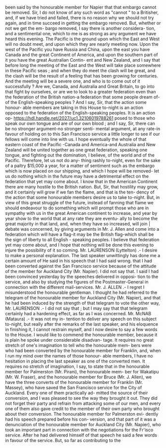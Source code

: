 been said by the honourable member for Napier that that embargo cannot be removed. Sir, I do not know of any such word as "cannot " to a Britisher, and, if we have tried and failed, there is no reason why we should not try again, and in time succeed in getting the embargo removed. But, whether or not we get the em- bargo removed, I say there is another considera- tion, and a sentimental one, which to me is as strong as any argument we have heard this evening. The Pacific is the ground upon which the East and West will no doubt meet, and upon which they are nearly meeting now. Upon the west of the Pacific you have Russia and China, upon the east you have Canada and the great Continent of America, and upon the southern part of it you have the great Australian Contin- ent and New Zealand, and I say that before long the meeting of the East and the West will take place somewhere in these Pacific seas ; and when they do meet the clash will be great, and the clash will be the result of a feeling that has been growing for centuries. And the meeting will be a severe one, and who is to come out of it successfully ? Are we, Canada, and Australia and Great Britain, to go into that fight by ourselves, or are we to look to a greater federation even than the federation of the British nation-a federation that some people dream of-of the English-speaking peoples ? And I say, Sir, that the action some honour- able members are taking in this House to-night is an action opposed to the federation of the English-speaking peoples. It is an action op- https://hdl.handle.net/2027/uc1.32106019788261 posed to those who speak our own tongue and are of our own blood ; and I say, Sir, there can be no stronger argument-no stronger senti- mental argument, at any rate-in favour of holding on to this San Francisco service a little longer to see if our fellows will come into line with us. I hope eventually the whole of that eastern coast of the Pacific -Canada and America-and Australia and New Zealand will be united together as one great federation, speaking one tongue, and fighting out the domination, I believe, of the world and of the Pacific. Therefore, let us not do any- thing rashly to-night, even for the sake of a paltry $15,000 a year, for a matter of sentiment such as the embargo which is now placed on our shipping, and which I hope will be removed- let us do nothing which in the future may have a detrimental effect on the federation that yet may come about. I know that in the American Continent there are many hostile to the British nation. But, Sir, that hostility may grow, and it certainly will grow if we fan the flame, and that is the ten- dency of the action that some honourable members desire us to take to-night. But, in view of this great struggle of the future, instead of fanning that flame we should endeavour to do something which will prompt those who are in sympathy with us in the great American continent to increase, and year by year show to the world that at any rate they are eventu- ally to become the great majority in that land, and, when they have so increased, will join | debate was concerned, by giving arguments in Mr. J. Allen and come into a federation which will have a flag-it may be the British flag-which shall be the sign of liberty to all English - speaking peoples. I believe that federation yet may come about, and I hope that nothing will be done this evening to injure the possibility of it so coming. Mr. LAURENSON (Lyttelton) .- I desire to make a personal explanation. The last speaker unwittingly has done me a certain amount of He said in his speech that I had said wrong. that I had been converted against the San Francisco service because of the attitude of the member for Auckland City (Mr. Napier). I did not say that. I said I had been convinced yesterday by the speeches delivered in opposi- tion to the service, and also by studying the figures of the Postmaster-General in connection with the different mail-services. Mr. J. ALLEN .- I regret I misunderstood the honourable gentleman. I thought he had referred to the telegram of the honourable member for Auckland City (Mr. Napier), and that he had been induced by the strength of that telegram to vote the other way, Mr. LAURENSON .- I did not say that ; but I may say that that telegram certainly had a hardening effect, as far as I was concerned. Mr. McNAB (Mataura) .- It was not my in- tention to deliver any speech on this subject to-night, but really after the remarks of the last speaker, and his eloquence in finishing it, I cannot restrain myself, and I now desire to say a few words to the House. I would like to commend the honourable member, because it is plain he spoke under considerable disadvan- tage. It requires no great stretch of one's imagination to tell who the honourable mem- bers were who had been converted by the honourable member for Franklin, and, when I run my mind over the names of those honour- able members, I have no hesitation in placing the last speaker as one of the converted men. It requires no stretch of imagination, I say, to state that in the honourable member for Palmerston (Mr. Pirani), the honourable mem- ber for Wakatipu (Mr. W. Fraser), and the honourable member for Bruce (Mr. J. Allen), we have the three converts of the honourable member for Franklin (Mr. Massey), who have saved the San Francisco service for the City of Auckland. Every one of them practically ad- mitted the source of their conversion, and I was pleased to see the way they brought it out. They did not forget their party and refrain from attacking some of our men, and every one of them also gave credit to the member of their own party who brought about their conversion. The honourable member for Palmerston evi- dently had his speech prepared before his con- version, and that part of it was a denunciation of the honourable member for Auckland City (Mr. Napier), who took an important part in connection with the negotiations for the Fr'isco service. After he had delivered himself of that speech he said a few words in favour of the service. But, so far as contributing to the 